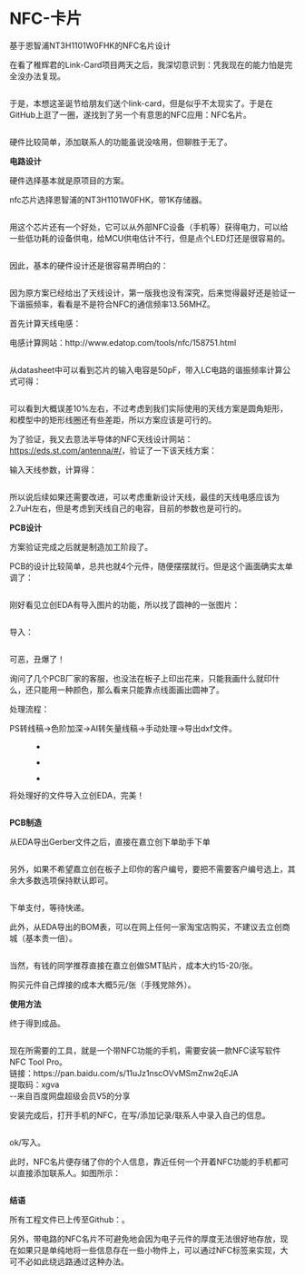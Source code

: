# NFC-卡片
基于恩智浦NT3H1101W0FHK的NFC名片设计
<!-- wp:paragraph -->
<p>在看了稚辉君的Link-Card项目两天之后，我深切意识到：凭我现在的能力怕是完全没办法复现。</p>
<!-- /wp:paragraph -->

<!-- wp:image {"id":1273,"sizeSlug":"full","linkDestination":"none"} -->
<figure class="wp-block-image size-full"><img src="https://www.zyhweb.com/wp-content/uploads/2021/12/image.png" alt="" class="wp-image-1273"/></figure>
<!-- /wp:image -->

<!-- wp:paragraph -->
<p>于是，本想这圣诞节给朋友们送个link-card，但是似乎不太现实了。于是在GitHub上逛了一圈，遂找到了另一个有意思的NFC应用：NFC名片。</p>
<!-- /wp:paragraph -->

<!-- wp:image {"id":1281,"sizeSlug":"large","linkDestination":"none"} -->
<figure class="wp-block-image size-large"><img src="https://www.zyhweb.com/wp-content/uploads/2021/12/vcard-demo-1-576x1024.gif" alt="" class="wp-image-1281"/></figure>
<!-- /wp:image -->

<!-- wp:paragraph -->
<p>硬件比较简单，添加联系人的功能虽说没啥用，但聊胜于无了。</p>
<!-- /wp:paragraph -->

<!-- wp:paragraph {"fontSize":"medium"} -->
<p class="has-medium-font-size"><strong>电路设计</strong></p>
<!-- /wp:paragraph -->

<!-- wp:paragraph -->
<p>硬件选择基本就是原项目的方案。</p>
<!-- /wp:paragraph -->

<!-- wp:paragraph -->
<p>nfc芯片选择恩智浦的NT3H1101W0FHK，带1K存储器。</p>
<!-- /wp:paragraph -->

<!-- wp:image {"id":1276,"sizeSlug":"full","linkDestination":"none"} -->
<figure class="wp-block-image size-full"><img src="https://www.zyhweb.com/wp-content/uploads/2021/12/image-1.png" alt="" class="wp-image-1276"/></figure>
<!-- /wp:image -->

<!-- wp:paragraph -->
<p>用这个芯片还有一个好处，它可以从外部NFC设备（手机等）获得电力，可以给一些低功耗的设备供电，给MCU供电估计不行，但是点个LED灯还是很容易的。</p>
<!-- /wp:paragraph -->

<!-- wp:image {"id":1279,"sizeSlug":"full","linkDestination":"none"} -->
<figure class="wp-block-image size-full"><img src="https://www.zyhweb.com/wp-content/uploads/2021/12/image-2.png" alt="" class="wp-image-1279"/></figure>
<!-- /wp:image -->

<!-- wp:paragraph -->
<p>因此，基本的硬件设计还是很容易弄明白的：</p>
<!-- /wp:paragraph -->

<!-- wp:image {"id":1284,"sizeSlug":"full","linkDestination":"none"} -->
<figure class="wp-block-image size-full"><img src="https://www.zyhweb.com/wp-content/uploads/2021/12/image-3.png" alt="" class="wp-image-1284"/></figure>
<!-- /wp:image -->

<!-- wp:paragraph -->
<p>因为原方案已经给出了天线设计，第一版我也没有深究，后来觉得最好还是验证一下谐振频率，看看是不是符合NFC的通信频率13.56MHZ。</p>
<!-- /wp:paragraph -->

<!-- wp:paragraph -->
<p>首先计算天线电感：</p>
<!-- /wp:paragraph -->

<!-- wp:paragraph -->
<p>电感计算网站：http://www.edatop.com/tools/nfc/158751.html</p>
<!-- /wp:paragraph -->

<!-- wp:image {"id":1288,"sizeSlug":"full","linkDestination":"none"} -->
<figure class="wp-block-image size-full"><img src="https://www.zyhweb.com/wp-content/uploads/2021/12/image-4.png" alt="" class="wp-image-1288"/></figure>
<!-- /wp:image -->

<!-- wp:paragraph -->
<p>从datasheet中可以看到芯片的输入电容是50pF，带入LC电路的谐振频率计算公式可得：</p>
<!-- /wp:paragraph -->

<!-- wp:image {"id":1292,"sizeSlug":"full","linkDestination":"none"} -->
<figure class="wp-block-image size-full"><img src="https://www.zyhweb.com/wp-content/uploads/2021/12/07a0e3c1f84e242b763a7312665318c.png" alt="" class="wp-image-1292"/></figure>
<!-- /wp:image -->

<!-- wp:paragraph -->
<p>可以看到大概误差10%左右，不过考虑到我们实际使用的天线方案是圆角矩形，和模型中的矩形线圈还有些差距，所以方案应该是可行的。</p>
<!-- /wp:paragraph -->

<!-- wp:paragraph -->
<p>为了验证，我又去意法半导体的NFC天线设计网站：<a href="https://eds.st.com/antenna/#/">https://eds.st.com/antenna/#/</a>，验证了一下该天线方案：</p>
<!-- /wp:paragraph -->

<!-- wp:paragraph -->
<p>输入天线参数，计算得：</p>
<!-- /wp:paragraph -->

<!-- wp:image {"id":1299,"sizeSlug":"large","linkDestination":"none"} -->
<figure class="wp-block-image size-large"><img src="https://www.zyhweb.com/wp-content/uploads/2021/12/16389656361-1024x623.png" alt="" class="wp-image-1299"/></figure>
<!-- /wp:image -->

<!-- wp:paragraph -->
<p>所以说后续如果还需要改进，可以考虑重新设计天线，最佳的天线电感应该为2.7uH左右，但是考虑到天线自己的电容，目前的参数也是可行的。</p>
<!-- /wp:paragraph -->

<!-- wp:paragraph {"fontSize":"medium"} -->
<p class="has-medium-font-size"><strong>PCB设计</strong></p>
<!-- /wp:paragraph -->

<!-- wp:paragraph -->
<p>方案验证完成之后就是制造加工阶段了。</p>
<!-- /wp:paragraph -->

<!-- wp:paragraph -->
<p>PCB的设计比较简单，总共也就4个元件，随便摆摆就行。但是这个画面确实太单调了：</p>
<!-- /wp:paragraph -->

<!-- wp:image {"id":1308,"sizeSlug":"full","linkDestination":"none"} -->
<figure class="wp-block-image size-full"><img src="https://www.zyhweb.com/wp-content/uploads/2021/12/image-5.png" alt="" class="wp-image-1308"/></figure>
<!-- /wp:image -->

<!-- wp:paragraph -->
<p>刚好看见立创EDA有导入图片的功能，所以找了圆神的一张图片：</p>
<!-- /wp:paragraph -->

<!-- wp:image {"id":1310,"sizeSlug":"full","linkDestination":"none"} -->
<figure class="wp-block-image size-full"><img src="https://www.zyhweb.com/wp-content/uploads/2021/12/16383590431.png" alt="" class="wp-image-1310"/></figure>
<!-- /wp:image -->

<!-- wp:paragraph -->
<p>导入：</p>
<!-- /wp:paragraph -->

<!-- wp:image {"id":1311,"sizeSlug":"full","linkDestination":"none"} -->
<figure class="wp-block-image size-full"><img src="https://www.zyhweb.com/wp-content/uploads/2021/12/image-6.png" alt="" class="wp-image-1311"/></figure>
<!-- /wp:image -->

<!-- wp:paragraph -->
<p>可恶，丑爆了！</p>
<!-- /wp:paragraph -->

<!-- wp:paragraph -->
<p>询问了几个PCB厂家的客服，也没法在板子上印出花来，只能我画什么就印什么，还只能用一种颜色，那么看来只能靠点线面画出圆神了。</p>
<!-- /wp:paragraph -->

<!-- wp:paragraph -->
<p>处理流程：</p>
<!-- /wp:paragraph -->

<!-- wp:paragraph -->
<p>PS转线稿→色阶加深→AI转矢量线稿→手动处理→导出dxf文件。</p>
<!-- /wp:paragraph -->

<!-- wp:gallery {"ids":[1314,1315,1316],"linkTo":"none"} -->
<figure class="wp-block-gallery columns-3 is-cropped"><ul class="blocks-gallery-grid"><li class="blocks-gallery-item"><figure><img src="https://www.zyhweb.com/wp-content/uploads/2021/12/微信图片_20211208202901.png" alt="" data-id="1314" data-full-url="https://www.zyhweb.com/wp-content/uploads/2021/12/微信图片_20211208202901.png" data-link="https://www.zyhweb.com/nfc%e5%90%8d%e7%89%87/%e5%be%ae%e4%bf%a1%e5%9b%be%e7%89%87_20211208202901/" class="wp-image-1314"/></figure></li><li class="blocks-gallery-item"><figure><img src="https://www.zyhweb.com/wp-content/uploads/2021/12/微信图片_202112082029011.png" alt="" data-id="1315" data-full-url="https://www.zyhweb.com/wp-content/uploads/2021/12/微信图片_202112082029011.png" data-link="https://www.zyhweb.com/nfc%e5%90%8d%e7%89%87/%e5%be%ae%e4%bf%a1%e5%9b%be%e7%89%87_202112082029011/" class="wp-image-1315"/></figure></li><li class="blocks-gallery-item"><figure><img src="https://www.zyhweb.com/wp-content/uploads/2021/12/微信图片_202112082029012.png" alt="" data-id="1316" data-full-url="https://www.zyhweb.com/wp-content/uploads/2021/12/微信图片_202112082029012.png" data-link="https://www.zyhweb.com/nfc%e5%90%8d%e7%89%87/%e5%be%ae%e4%bf%a1%e5%9b%be%e7%89%87_202112082029012/" class="wp-image-1316"/></figure></li></ul></figure>
<!-- /wp:gallery -->

<!-- wp:paragraph -->
<p>将处理好的文件导入立创EDA，完美！</p>
<!-- /wp:paragraph -->

<!-- wp:image {"id":1319,"sizeSlug":"full","linkDestination":"none"} -->
<figure class="wp-block-image size-full"><img src="https://www.zyhweb.com/wp-content/uploads/2021/12/image-7.png" alt="" class="wp-image-1319"/></figure>
<!-- /wp:image -->

<!-- wp:paragraph {"fontSize":"medium"} -->
<p class="has-medium-font-size"><strong>PCB制造</strong></p>
<!-- /wp:paragraph -->

<!-- wp:paragraph -->
<p>从EDA导出Gerber文件之后，直接在嘉立创下单助手下单</p>
<!-- /wp:paragraph -->

<!-- wp:image {"id":1324,"sizeSlug":"large","linkDestination":"none"} -->
<figure class="wp-block-image size-large"><img src="https://www.zyhweb.com/wp-content/uploads/2021/12/image-8-1024x500.png" alt="" class="wp-image-1324"/></figure>
<!-- /wp:image -->

<!-- wp:paragraph -->
<p>另外，如果不希望嘉立创在板子上印你的客户编号，要把不需要客户编号选上，其余大多数选项保持默认即可。</p>
<!-- /wp:paragraph -->

<!-- wp:image {"id":1326,"sizeSlug":"large","linkDestination":"none"} -->
<figure class="wp-block-image size-large"><img src="https://www.zyhweb.com/wp-content/uploads/2021/12/image-9-1024x500.png" alt="" class="wp-image-1326"/></figure>
<!-- /wp:image -->

<!-- wp:paragraph -->
<p>下单支付，等待快递。</p>
<!-- /wp:paragraph -->

<!-- wp:paragraph -->
<p>此外，从EDA导出的BOM表，可以在网上任何一家淘宝店购买，不建议去立创商城（基本贵一倍）。</p>
<!-- /wp:paragraph -->

<!-- wp:image {"id":1332,"sizeSlug":"full","linkDestination":"none"} -->
<figure class="wp-block-image size-full"><img src="https://www.zyhweb.com/wp-content/uploads/2021/12/16389673341.png" alt="" class="wp-image-1332"/></figure>
<!-- /wp:image -->

<!-- wp:paragraph -->
<p>当然，有钱的同学推荐直接在嘉立创做SMT贴片，成本大约15-20/张。</p>
<!-- /wp:paragraph -->

<!-- wp:paragraph -->
<p>购买元件自己焊接的成本大概5元/张（手残党除外）。</p>
<!-- /wp:paragraph -->

<!-- wp:paragraph {"fontSize":"medium"} -->
<p class="has-medium-font-size"><strong>使用方法</strong></p>
<!-- /wp:paragraph -->

<!-- wp:paragraph -->
<p>终于得到成品。</p>
<!-- /wp:paragraph -->

<!-- wp:image {"id":1338,"sizeSlug":"full","linkDestination":"none"} -->
<figure class="wp-block-image size-full"><img src="https://www.zyhweb.com/wp-content/uploads/2021/12/efb5815bc09e1468c571b610cd3f82d.jpg" alt="" class="wp-image-1338"/></figure>
<!-- /wp:image -->

<!-- wp:paragraph -->
<p>现在所需要的工具，就是一个带NFC功能的手机，需要安装一款NFC读写软件NFC Tool Pro。<br>链接：https://pan.baidu.com/s/11uJz1nscOVvMSmZnw2qEJA<br>提取码：xgva<br>--来自百度网盘超级会员V5的分享</p>
<!-- /wp:paragraph -->

<!-- wp:paragraph -->
<p>安装完成后，打开手机的NFC，在写/添加记录/联系人中录入自己的信息。</p>
<!-- /wp:paragraph -->

<!-- wp:image {"id":1344,"sizeSlug":"large","linkDestination":"none"} -->
<figure class="wp-block-image size-large"><img src="https://www.zyhweb.com/wp-content/uploads/2021/12/91da27833290a11bf916d93a0de6d23-461x1024.jpg" alt="" class="wp-image-1344"/></figure>
<!-- /wp:image -->

<!-- wp:paragraph -->
<p>ok/写入。</p>
<!-- /wp:paragraph -->

<!-- wp:paragraph -->
<p>此时，NFC名片便存储了你的个人信息，靠近任何一个开着NFC功能的手机都可以直接添加联系人。如图所示：</p>
<!-- /wp:paragraph -->

<!-- wp:image {"id":1347,"sizeSlug":"large","linkDestination":"none"} -->
<figure class="wp-block-image size-large"><img src="https://www.zyhweb.com/wp-content/uploads/2021/12/7fca0f072d174ad5e14943c7e9e802e-461x1024.jpg" alt="" class="wp-image-1347"/></figure>
<!-- /wp:image -->

<!-- wp:paragraph {"fontSize":"medium"} -->
<p class="has-medium-font-size"><strong>结语</strong></p>
<!-- /wp:paragraph -->

<!-- wp:paragraph -->
<p>所有工程文件已上传至Github：。</p>
<!-- /wp:paragraph -->

<!-- wp:paragraph -->
<p>另外，带电路的NFC名片不可避免地会因为电子元件的厚度无法很好地存放，现在如果只是单纯地将一些信息存在一些小物件上，可以通过NFC标签来实现，大可不必如此绕远路通过这种办法。</p>
<!-- /wp:paragraph -->
